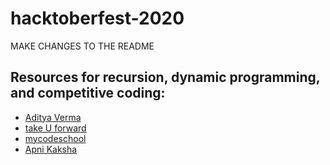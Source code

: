 # hacktoberfest-2020

MAKE CHANGES TO THE README

## Resources for recursion, dynamic programming, and competitive coding:
* [Aditya Verma](https://www.youtube.com/channel/UC5WO7o71wvxMxEtLRkPhiQQ)
* [take U forward](https://www.youtube.com/channel/UCJskGeByzRRSvmOyZOz61ig)
* [mycodeschool](https://youtu.be/92S4zgXN17o)
* [Apni Kaksha](https://www.youtube.com/channel/UCF7BExjT2zH_mmyqOB139Dg)
